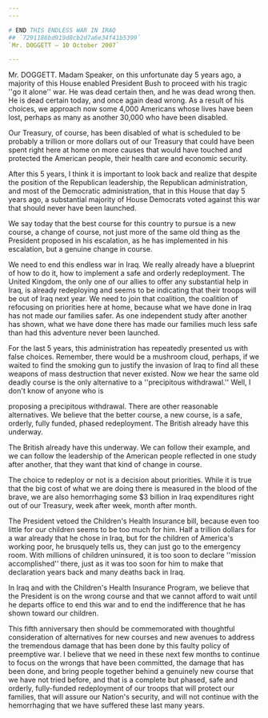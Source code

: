 ```yaml
---
---

# END THIS ENDLESS WAR IN IRAQ
## `7291186bd919d8cb2d7a6e34f41b5399`
`Mr. DOGGETT — 10 October 2007`

---
```



Mr. DOGGETT. Madam Speaker, on this unfortunate day 5 years ago, a 
majority of this House enabled President Bush to proceed with his 
tragic ''go it alone'' war. He was dead certain then, and he was dead 
wrong then. He is dead certain today, and once again dead wrong. As a 
result of his choices, we approach now some 4,000 Americans whose lives 
have been lost, perhaps as many as another 30,000 who have been 
disabled.

Our Treasury, of course, has been disabled of what is scheduled to be 
probably a trillion or more dollars out of our Treasury that could have 
been spent right here at home on more causes that would have touched 
and protected the American people, their health care and economic 
security.

After this 5 years, I think it is important to look back and realize 
that despite the position of the Republican leadership, the Republican 
administration, and most of the Democratic administration, that in this 
House that day 5 years ago, a substantial majority of House Democrats 
voted against this war that should never have been launched.

We say today that the best course for this country to pursue is a new 
course, a change of course, not just more of the same old thing as the 
President proposed in his escalation, as he has implemented in his 
escalation, but a genuine change in course.

We need to end this endless war in Iraq. We really already have a 
blueprint of how to do it, how to implement a safe and orderly 
redeployment. The United Kingdom, the only one of our allies to offer 
any substantial help in Iraq, is already redeploying and seems to be 
indicating that their troops will be out of Iraq next year. We need to 
join that coalition, the coalition of refocusing on priorities here at 
home, because what we have done in Iraq has not made our families 
safer. As one independent study after another has shown, what we have 
done there has made our families much less safe than had this adventure 
never been launched.

For the last 5 years, this administration has repeatedly presented us 
with false choices. Remember, there would be a mushroom cloud, perhaps, 
if we waited to find the smoking gun to justify the invasion of Iraq to 
find all these weapons of mass destruction that never existed. Now we 
hear the same old deadly course is the only alternative to a 
''precipitous withdrawal.'' Well, I don't know of anyone who is


proposing a precipitous withdrawal. There are other reasonable 
alternatives. We believe that the better course, a new course, is a 
safe, orderly, fully funded, phased redeployment. The British already 
have this underway.



The British already have this underway. We can follow their example, 
and we can follow the leadership of the American people reflected in 
one study after another, that they want that kind of change in course.

The choice to redeploy or not is a decision about priorities. While 
it is true that the big cost of what we are doing there is measured in 
the blood of the brave, we are also hemorrhaging some $3 billion in 
Iraq expenditures right out of our Treasury, week after week, month 
after month.

The President vetoed the Children's Health Insurance bill, because 
even too little for our children seems to be too much for him. Half a 
trillion dollars for a war already that he chose in Iraq, but for the 
children of America's working poor, he brusquely tells us, they can 
just go to the emergency room. With millions of children uninsured, it 
is too soon to declare ''mission accomplished'' there, just as it was 
too soon for him to make that declaration years back and many deaths 
back in Iraq.

In Iraq and with the Children's Health Insurance Program, we believe 
that the President is on the wrong course and that we cannot afford to 
wait until he departs office to end this war and to end the 
indifference that he has shown toward our children.

This fifth anniversary then should be commemorated with thoughtful 
consideration of alternatives for new courses and new avenues to 
address the tremendous damage that has been done by this faulty policy 
of preemptive war. I believe that we need in these next few months to 
continue to focus on the wrongs that have been committed, the damage 
that has been done, and bring people together behind a genuinely new 
course that we have not tried before, and that is a complete but 
phased, safe and orderly, fully-funded redeployment of our troops that 
will protect our families, that will assure our Nation's security, and 
will not continue with the hemorrhaging that we have suffered these 
last many years.
